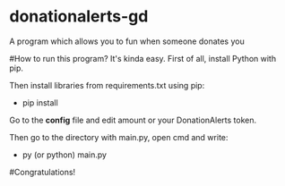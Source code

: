 # donationalerts-gd
A program which allows you to fun when someone donates you

#How to run this program?
It's kinda easy. First of all, install Python with pip.

Then install libraries from requirements.txt using pip:

- pip install <modules separated by space>
  
Go to the **config** file and edit amount or your DonationAlerts token.

Then go to the directory with main.py, open cmd and write:
  
- py (or python) main.py

#Congratulations!
